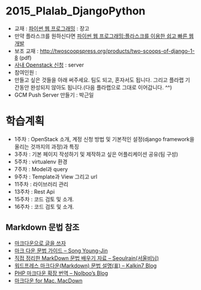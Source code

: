 # 2015_Plalab_DjangoPython
* 교재 : [파이썬 웹 프로그래밍](http://www.aladin.co.kr/shop/wproduct.aspx?ISBN=8968481814) : 장고
 * 만약 플라스크를 원하신다면 [파이썬 웹 프로그래밍:플라스크를 이용한 쉽고 빠른 웹 개발](http://www.aladin.co.kr/shop/wproduct.aspx?ISBN=8998139413) 
 * 보조 교재 : http://twoscoopspress.org/products/two-scoops-of-django-1-8 (pdf)
* [사내 Openstack 신청](http://wiki.skplanet.com/pages/viewpage.action?pageId=55473573) : server
* 참여인원 : 
* 만들고 싶은 것들을 아래 써주세요. 팀도 되고, 혼자서도 됩니다. 그리고 플라랩 기간동안 완성되지 않아도 됩니다.(다음 플라랩으로 그대로 이어갑니다. ^^)
 * GCM Push Server 만들기 : 박근일
 

# 학습계획
 * 1주차 : OpenStack 소개, 계정 신청 방법 및 기본적인 설정(django framework을 올리는 것까지의 과정)과 특징
 * 3주차 : 기본 페이지 작성하기 및 제작하고 싶은 어플리케이션 공유(팀 구성)
 * 5주차 : virtualenv 환경
 * 7주차 : Model과 query
 * 9주차 : Template과 View 그리고 url
 * 11주차 : 라이브러리 관리
 * 13주차 : Rest Api
 * 15주차 : 코드 검토 및 소개.
 * 16주차 : 코드 검토 및 소개.
 
 
## Markdown 문법 참조
* [마크다운으로 글을 쓰자](http://blog.kalkin7.com/2014/02/10/lets-write-using-markdown/)
* [마크 다운 문법 가이드 – Song Young-Jin](http://scriptogr.am/myevan/post/markdown-syntax-guide-for-scriptogram)
* [직접 정리한 MarkDown 문법 배우기 자료 – Seoulrain(서울비님)](https://www.evernote.com/shard/s3/sh/128acb97-d3c5-4eda-aa1b-c71ecd2f3a15/54a14ebd5d4ce7507bf78e5af640d0e9)
* [워드프레스 마크다운(Markdown) 문법 설명(표) – Kalkin7 Blog](http://blog.kalkin7.com/2014/02/05/wordpress-markdown-quick-reference-for-koreans/)
* [PHP 마크다운 확장 번역 – Nolboo’s Blog](http://nolboo.github.io/blog/2014/03/25/php-markdown-extra/)
* [마크다운 for Mac. MacDown](http://macdown.uranusjr.com/)


